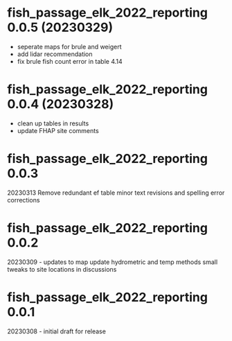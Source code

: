 # fish_passage_elk_2022_reporting 0.0.5 (20230329)

  * seperate maps for brule and weigert
  * add lidar recommendation
  * fix brule fish count error in table 4.14

# fish_passage_elk_2022_reporting 0.0.4 (20230328)

  * clean up tables in results
  * update FHAP site comments


# fish_passage_elk_2022_reporting 0.0.3
20230313
Remove redundant ef table
minor text revisions and spelling error corrections

# fish_passage_elk_2022_reporting 0.0.2
20230309 - updates to map
update hydrometric and temp methods
small tweaks to site locations in discussions


# fish_passage_elk_2022_reporting 0.0.1

20230308 - initial draft for release


